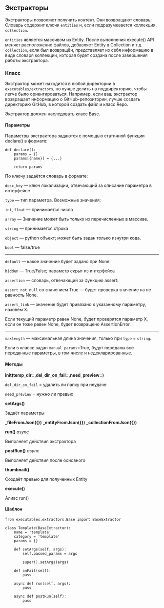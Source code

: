 ## Экстракторы

Экстракторы позволяют получить контент. Они возвращают словарь;
Словарь содержит ключи `entities` и, если подразумевается коллекция, `collection`.

`entities` является массивом из Entity. После выполнения execute() API меняет расположение файлов, добавляет Entity в Collection и т.д.
`collection`, если был возвращён, представляет из себя информацию в виде словаря коллекции, которая будет создана после завершения работы экстрактора.

### Класс

Экстрактор может находится в любой директории в `executables/extractors`, но лучше делить на поддиректорию, чтобы легче было ориентироваться. Например, если ваш экстрактор возвращает информацию о GitHub-репозитории, лучше создать директорию GitHub, в которой создать файл и класс Repo.

Экстрактор должен наследовать класс Base.

#### Параметры

Параметры экстрактора задаются с помощью статичной функции declare() в формате:
```
def declare():
    params = {}
    params[{name}] = {...}

    return params
```

По ключу задаётся словарь в формате:

`desc_key` — ключ локализации, отвечающий за описание параметра в интерфейсе

`type` — тип параметра. Возможные значения:

`int`, `float` — принимается число

`array` — Значение может быть только из перечисленных в массиве.

`string` — принимается строка

`object` — python объект; может быть задан только изнутри кода.

`bool` — false/true

---

`default` — какое значение будет задано при None

`hidden` — True/False; параметр скрыт из интерфейса

`assertion` — словарь, отвечающий за функцию assert:

`assert_not_null` со значением True — будет проверка значение на не равность None.

`assert_link` — значение будет привязано к указанному параметру, назовём X.

Если текущий параметр равен None, будет проверятся параметр X, если он тоже равен None, будет возвращено AssertionError.

---

`maxlength` — максимальная длина значения, только при `type` = `string`. 

Если в классе задан `manual_params`=True, будут переданы все переданные параметры, в том числе и недекларированные.

#### Методы

**__init__(temp_dir=,del_dir_on_fail=,need_preview=)**

`del_dir_on_fail` = удалить ли папку при неудаче

`need_preview` = нужно ли превью

**setArgs()**

Задаёт параметры

**_fileFromJson({})**
**_entityFromJson({})**
**_collectionFromJson({})**

**run()** *async*

Выполняет действия экстрактора

**postRun()** *async*

Выполняет действия после основного

**thumbnail()**

Создаёт превью для полученных Entity

**execute()**

Алиас run()

#### Шаблон

```
from executables.extractors.Base import BaseExtractor

class Template(BaseExtractor):
    name = 'template'
    category = 'template'
    params = {}

    def setArgs(self, args):
        self.passed_params = args

        super().setArgs(args)

    def onFail(self):
        pass

    async def run(self, args):
        pass

    async def postRun(self):
        pass
```
